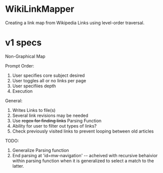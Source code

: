 # WikiLinkMapper
Creating a link map from Wikipedia Links using level-order traversal.

# v1 specs 

Non-Graphical Map

Prompt Order:
1. User specifies core subject desired
2. User toggles all or no links per page
3. User specifiies depth
4. Execution

General:
1. Writes Links to file(s)
2. Several link revisions may be needed
3. Use ~~regex for finding links~~ Parsing Function
4. Ability for user to filter out types of links?
5. Check previously visited links to prevent looping between old articles

TODO:
1. Generalize Parsing function
2. End parsing at 'id=mw-navigation' -- acheived with recursive behaivior within parsing function when it is generalized to select a match to the latter. 

